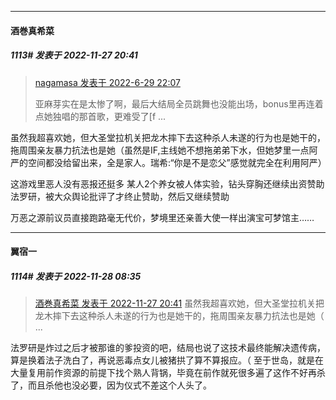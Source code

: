 

*****

####  酒巻真希菜  
##### 1113#       发表于 2022-11-27 20:41

<blockquote><a href="httphttps://bbs.saraba1st.com/2b/forum.php?mod=redirect&amp;goto=findpost&amp;pid=56465154&amp;ptid=2012940" target="_blank">nagamasa 发表于 2022-6-29 22:07</a>

亚麻芽实在是太惨了啊，最后大结局全员跳舞也没能出场，bonus里再连着点她独唱的那首歌，更难受了[f ...</blockquote>
虽然我超喜欢她，但大圣堂拉机关把龙木摔下去这种杀人未遂的行为也是她干的，拖周围亲友暴力抗法也是她（虽然是IF,主线她不想拖弟弟下水，但她梦里一点阿严的空间都没给留出来，全是家人。瑞希:“你是不是恋父”感觉就完全在利用阿严）

这游戏里恶人没有恶报还挺多 某人2个养女被人体实验，钻头穿胸还继续出资赞助法罗研，被大众舆论批评了才终止赞助，然后又继续赞助

万恶之源前议员直接跑路毫无代价，梦境里还亲善大使一样出演宝可梦馆主……



*****

####  翼宿一  
##### 1114#       发表于 2022-11-28 08:35

<blockquote><a href="httphttps://bbs.saraba1st.com/2b/forum.php?mod=redirect&amp;goto=findpost&amp;pid=58649667&amp;ptid=2012940" target="_blank">酒巻真希菜 发表于 2022-11-27 20:41</a>
虽然我超喜欢她，但大圣堂拉机关把龙木摔下去这种杀人未遂的行为也是她干的，拖周围亲友暴力抗法也是她（ ...</blockquote>
法罗研是炸过之后才被那谁的爹投资的吧，结局也说了这技术最终能解决遗传病，算是换着法子洗白了，再说恶毒点女儿被猪拱了算不算报应。（
至于世岛，就是在大量复用前作资源的前提下找个熟人背锅，毕竟在前作就死很多遍了这作不好再杀了，而且杀他也没必要，因为仪式不差这个人头了。

